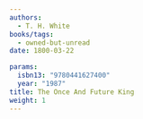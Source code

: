 ```yaml
---
authors:
  - T. H. White
books/tags:
  - owned-but-unread
date: 1800-03-22

params:
  isbn13: "9780441627400"
  year: "1987"
title: The Once And Future King
weight: 1
---
```


<!--more-->
